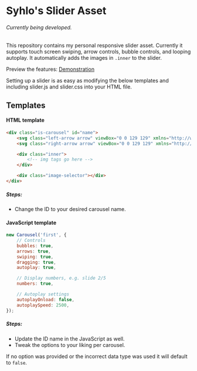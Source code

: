 # Syhlo's Slider Asset

###### *Currently being developed.*

This repository contains my personal responsive slider asset. Currently it supports touch screen swiping, arrow controls, bubble controls, and looping autoplay. It automatically adds the images in `.inner` to the slider.

Preview the features: [Demonstration](https://codepen.io/Syh/full/VqEMNd)

Setting up a slider is as easy as modifying the below templates and including slider.js and slider.css into your HTML file.

## Templates

#### HTML template
```html
<div class="is-carousel" id="name">
	<svg class="left-arrow arrow" viewBox="0 0 129 129" xmlns="http://www.w3.org/2000/svg"></svg>
	<svg class="right-arrow arrow" viewBox="0 0 129 129" xmlns="http://www.w3.org/2000/svg"></svg>

	<div class="inner">
    	<!-- img tags go here -->
	</div>

	<div class="image-selector"></div>
</div>
```
##### Steps: 
* Change the ID to your desired carousel name.

#### JavaScript template
```javascript
new Carousel('first', {
    // Controls
    bubbles: true,
    arrows: true,
    swiping: true,
    dragging: true,
    autoplay: true,

    // Display numbers, e.g. slide 2/5
    numbers: true,

    // Autoplay settings
    autoplayOnload: false,
    autoplaySpeed: 2500,
});
```
##### Steps:

* Update the ID name in the JavaScript as well. 
* Tweak the options to your liking per carousel. 

If no option was provided or the incorrect data type was used it will default to `false`.
